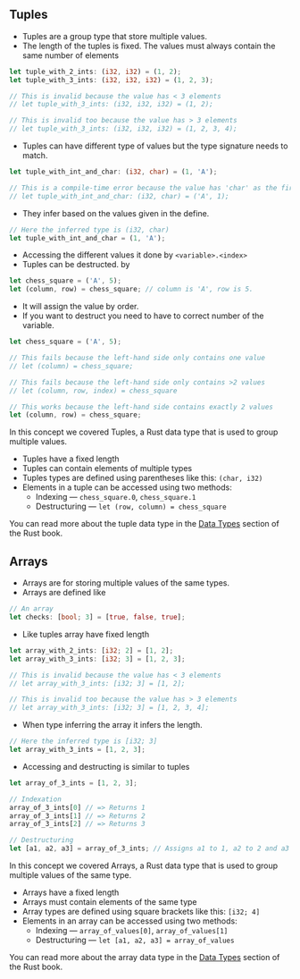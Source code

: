 ## Tuples
- Tuples are a group type that store multiple values.
- The length of the tuples is fixed. The values must always contain the same number of elements
``` rust
let tuple_with_2_ints: (i32, i32) = (1, 2);
let tuple_with_3_ints: (i32, i32, i32) = (1, 2, 3);

// This is invalid because the value has < 3 elements
// let tuple_with_3_ints: (i32, i32, i32) = (1, 2);

// This is invalid too because the value has > 3 elements
// let tuple_with_3_ints: (i32, i32, i32) = (1, 2, 3, 4);
```

- Tuples can have different type of values but the type signature needs to match.
``` rust
let tuple_with_int_and_char: (i32, char) = (1, 'A');

// This is a compile-time error because the value has 'char' as the first type, not 'i32'. 
// let tuple_with_int_and_char: (i32, char) = ('A', 1);
```

- They infer based on the values given in the define.
``` rust
// Here the inferred type is (i32, char)
let tuple_with_int_and_char = (1, 'A');
```
- Accessing the different values it done by `<variable>.<index>`
- Tuples can be destructed. by 
``` rust
let chess_square = ('A', 5);
let (column, row) = chess_square; // column is 'A', row is 5.
```
- It will assign the value by order.
- If you want to destruct you need to have to correct number of the variable.
``` rust
let chess_square = ('A', 5);

// This fails because the left-hand side only contains one value
// let (column) = chess_square;

// This fails because the left-hand side only contains >2 values
// let (column, row, index) = chess_square

// This works because the left-hand side contains exactly 2 values
let (column, row) = chess_square;
```
In this concept we covered Tuples, a Rust data type that is used to group multiple values.

- Tuples have a fixed length
- Tuples can contain elements of multiple types
- Tuples types are defined using parentheses like this: `(char, i32)`
- Elements in a tuple can be accessed using two methods:
    - Indexing — `chess_square.0`, `chess_square.1`
    - Destructuring — `let (row, column) = chess_square`

You can read more about the tuple data type in the [Data Types](https://doc.rust-lang.org/book/ch03-02-data-types.html) section of the Rust book.

## Arrays
- Arrays are for storing multiple values of the same types.
- Arrays are defined like
``` rust
// An array
let checks: [bool; 3] = [true, false, true];
```
- Like tuples array have fixed length
``` rust
let array_with_2_ints: [i32; 2] = [1, 2];
let array_with_3_ints: [i32; 3] = [1, 2, 3];

// This is invalid because the value has < 3 elements
// let array_with_3_ints: [i32; 3] = [1, 2];

// This is invalid too because the value has > 3 elements
// let array_with_3_ints: [i32; 3] = [1, 2, 3, 4];
```
- When type inferring the array it infers the length.
``` rust
// Here the inferred type is [i32; 3]
let array_with_3_ints = [1, 2, 3];
```
 - Accessing and destructing is similar to tuples 
``` rust
let array_of_3_ints = [1, 2, 3];

// Indexation
array_of_3_ints[0] // => Returns 1
array_of_3_ints[1] // => Returns 2
array_of_3_ints[2] // => Returns 3

// Destructuring
let [a1, a2, a3] = array_of_3_ints; // Assigns a1 to 1, a2 to 2 and a3 to 3
```
In this concept we covered Arrays, a Rust data type that is used to group multiple values of the same type.

- Arrays have a fixed length
- Arrays must contain elements of the same type
- Array types are defined using square brackets like this: `[i32; 4]`
- Elements in an array can be accessed using two methods:
    - Indexing — `array_of_values[0]`, `array_of_values[1]`
    - Destructuring — `let [a1, a2, a3] = array_of_values`

You can read more about the array data type in the [Data Types](https://doc.rust-lang.org/book/ch03-02-data-types.html) section of the Rust book.
